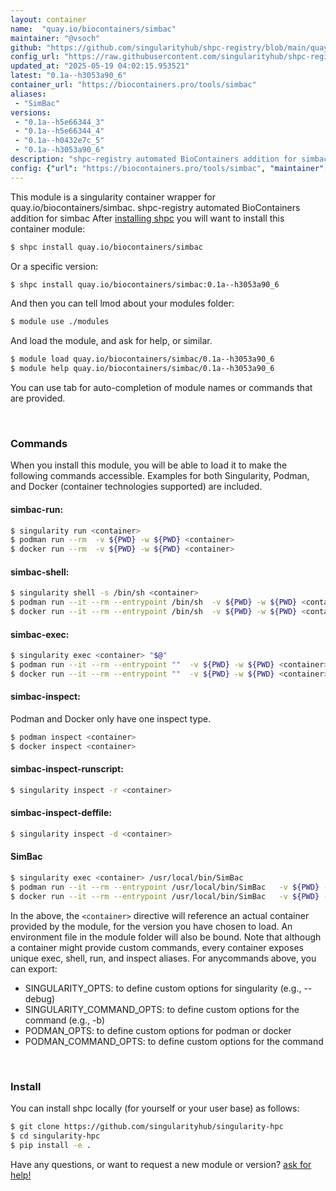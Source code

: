 ```yaml
---
layout: container
name:  "quay.io/biocontainers/simbac"
maintainer: "@vsoch"
github: "https://github.com/singularityhub/shpc-registry/blob/main/quay.io/biocontainers/simbac/container.yaml"
config_url: "https://raw.githubusercontent.com/singularityhub/shpc-registry/main/quay.io/biocontainers/simbac/container.yaml"
updated_at: "2025-05-19 04:02:15.953521"
latest: "0.1a--h3053a90_6"
container_url: "https://biocontainers.pro/tools/simbac"
aliases:
 - "SimBac"
versions:
 - "0.1a--h5e66344_3"
 - "0.1a--h5e66344_4"
 - "0.1a--h0432e7c_5"
 - "0.1a--h3053a90_6"
description: "shpc-registry automated BioContainers addition for simbac"
config: {"url": "https://biocontainers.pro/tools/simbac", "maintainer": "@vsoch", "description": "shpc-registry automated BioContainers addition for simbac", "latest": {"0.1a--h3053a90_6": "sha256:ef4456004d8327014f34c4d31f86064aa0b41ea7ffd3646649b9272819c655ac"}, "tags": {"0.1a--h5e66344_3": "sha256:b8974e0721471901c6e3fc5c15469e98196c33ef7fa55e885abd6b65d5800f2b", "0.1a--h5e66344_4": "sha256:99bbd37117fdaef056509ef502008fceb765480f23e82fff295bea7cbd0fca8b", "0.1a--h0432e7c_5": "sha256:a8f002174c77cc113fc026cb2d9b01866546d6e7123cc3bb2848be0db02daa16", "0.1a--h3053a90_6": "sha256:ef4456004d8327014f34c4d31f86064aa0b41ea7ffd3646649b9272819c655ac"}, "docker": "quay.io/biocontainers/simbac", "aliases": {"SimBac": "/usr/local/bin/SimBac"}}
---
```


This module is a singularity container wrapper for quay.io/biocontainers/simbac.
shpc-registry automated BioContainers addition for simbac
After [installing shpc](#install) you will want to install this container module:


```bash
$ shpc install quay.io/biocontainers/simbac
```

Or a specific version:

```bash
$ shpc install quay.io/biocontainers/simbac:0.1a--h3053a90_6
```

And then you can tell lmod about your modules folder:

```bash
$ module use ./modules
```

And load the module, and ask for help, or similar.

```bash
$ module load quay.io/biocontainers/simbac/0.1a--h3053a90_6
$ module help quay.io/biocontainers/simbac/0.1a--h3053a90_6
```

You can use tab for auto-completion of module names or commands that are provided.

<br>

### Commands

When you install this module, you will be able to load it to make the following commands accessible.
Examples for both Singularity, Podman, and Docker (container technologies supported) are included.

#### simbac-run:

```bash
$ singularity run <container>
$ podman run --rm  -v ${PWD} -w ${PWD} <container>
$ docker run --rm  -v ${PWD} -w ${PWD} <container>
```

#### simbac-shell:

```bash
$ singularity shell -s /bin/sh <container>
$ podman run --it --rm --entrypoint /bin/sh  -v ${PWD} -w ${PWD} <container>
$ docker run --it --rm --entrypoint /bin/sh  -v ${PWD} -w ${PWD} <container>
```

#### simbac-exec:

```bash
$ singularity exec <container> "$@"
$ podman run --it --rm --entrypoint ""  -v ${PWD} -w ${PWD} <container> "$@"
$ docker run --it --rm --entrypoint ""  -v ${PWD} -w ${PWD} <container> "$@"
```

#### simbac-inspect:

Podman and Docker only have one inspect type.

```bash
$ podman inspect <container>
$ docker inspect <container>
```

#### simbac-inspect-runscript:

```bash
$ singularity inspect -r <container>
```

#### simbac-inspect-deffile:

```bash
$ singularity inspect -d <container>
```


#### SimBac

```bash
$ singularity exec <container> /usr/local/bin/SimBac
$ podman run --it --rm --entrypoint /usr/local/bin/SimBac   -v ${PWD} -w ${PWD} <container> -c " $@"
$ docker run --it --rm --entrypoint /usr/local/bin/SimBac   -v ${PWD} -w ${PWD} <container> -c " $@"
```



In the above, the `<container>` directive will reference an actual container provided
by the module, for the version you have chosen to load. An environment file in the
module folder will also be bound. Note that although a container
might provide custom commands, every container exposes unique exec, shell, run, and
inspect aliases. For anycommands above, you can export:

 - SINGULARITY_OPTS: to define custom options for singularity (e.g., --debug)
 - SINGULARITY_COMMAND_OPTS: to define custom options for the command (e.g., -b)
 - PODMAN_OPTS: to define custom options for podman or docker
 - PODMAN_COMMAND_OPTS: to define custom options for the command

<br>

### Install

You can install shpc locally (for yourself or your user base) as follows:

```bash
$ git clone https://github.com/singularityhub/singularity-hpc
$ cd singularity-hpc
$ pip install -e .
```

Have any questions, or want to request a new module or version? [ask for help!](https://github.com/singularityhub/singularity-hpc/issues)
